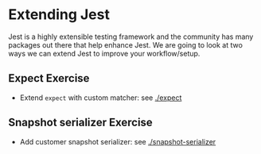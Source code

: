 # Extending Jest 

Jest is a highly extensible testing framework and the community has many packages out there that help enhance Jest. We are going to look at two ways we can extend Jest to improve your workflow/setup.

## Expect Exercise

- Extend `expect` with custom matcher: see [./expect](./expect)

## Snapshot serializer Exercise

- Add customer snapshot serializer: see [./snapshot-serializer](./snapshot-serializer)

